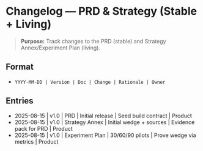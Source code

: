 # Changelog — PRD & Strategy (Stable + Living)

> **Purpose:** Track changes to the PRD (stable) and Strategy Annex/Experiment Plan (living).

## Format

- `YYYY‑MM‑DD | Version | Doc | Change | Rationale | Owner`

## Entries

- 2025-08-15 | v1.0 | PRD | Initial release | Seed build contract | Product
- 2025-08-15 | v1.0 | Strategy Annex | Initial wedge + sources | Evidence pack for PRD | Product
- 2025-08-15 | v1.0 | Experiment Plan | 30/60/90 pilots | Prove wedge via metrics | Product
